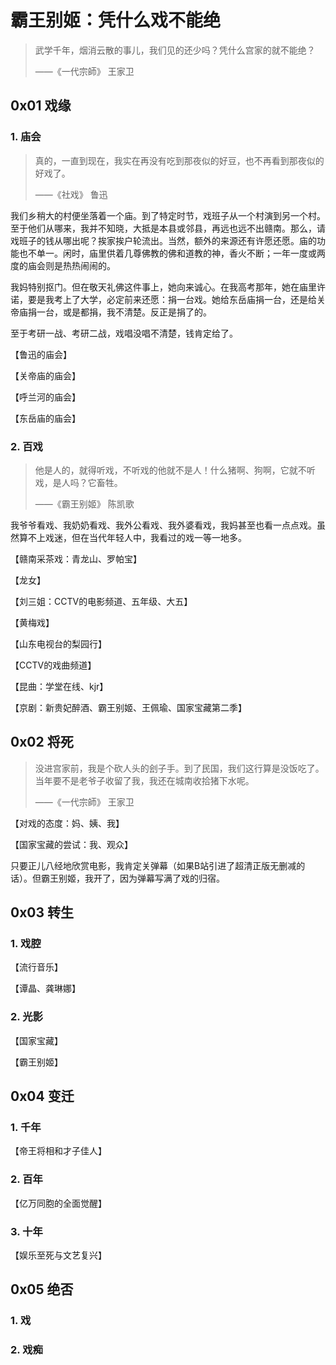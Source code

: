 # 霸王别姬：凭什么戏不能绝

> 武学千年，烟消云散的事儿，我们见的还少吗？凭什么宫家的就不能绝？
> 
> ——《一代宗師》  王家卫

## 0x01 戏缘

### 1. 庙会

> 真的，一直到现在，我实在再没有吃到那夜似的好豆，也不再看到那夜似的好戏了。
> 
> ——《社戏》  鲁迅

我们乡稍大的村便坐落着一个庙。到了特定时节，戏班子从一个村演到另一个村。至于他们从哪来，我并不知晓，大抵是本县或邻县，再远也远不出赣南。那么，请戏班子的钱从哪出呢？挨家挨户轮流出。当然，额外的来源还有许愿还愿。庙的功能也不单一。闲时，庙里供着几尊佛教的佛和道教的神，香火不断；一年一度或两度的庙会则是热热闹闹的。

我妈特别抠门。但在敬天礼佛这件事上，她向来诚心。在我高考那年，她在庙里许诺，要是我考上了大学，必定前来还愿：捐一台戏。她给东岳庙捐一台，还是给关帝庙捐一台，或是都捐，我不清楚。反正是捐了的。

至于考研一战、考研二战，戏唱没唱不清楚，钱肯定给了。

【鲁迅的庙会】

【关帝庙的庙会】

【呼兰河的庙会】

【东岳庙的庙会】

### 2. 百戏

> 他是人的，就得听戏，不听戏的他就不是人！什么猪啊、狗啊，它就不听戏，是人吗？它畜牲。
> 
> ——《霸王别姬》  陈凯歌

我爷爷看戏、我奶奶看戏、我外公看戏、我外婆看戏，我妈甚至也看一点点戏。虽然算不上戏迷，但在当代年轻人中，我看过的戏一等一地多。

【赣南采茶戏：青龙山、罗帕宝】

【龙女】

【刘三姐：CCTV的电影频道、五年级、大五】

【黄梅戏】

【山东电视台的梨园行】

【CCTV的戏曲频道】

【昆曲：学堂在线、kjr】

【京剧：新贵妃醉酒、霸王别姬、王佩瑜、国家宝藏第二季】

## 0x02 将死

> 没进宫家前，我是个砍人头的刽子手。到了民国，我们这行算是没饭吃了。当年要不是老爷子收留了我，我还在城南收拾猪下水呢。
> 
> ——《一代宗師》  王家卫

【对戏的态度：妈、姨、我】

【国家宝藏的尝试：我、观众】

只要正儿八经地欣赏电影，我肯定关弹幕（如果B站引进了超清正版无删减的话）。但霸王别姬，我开了，因为弹幕写满了戏的归宿。

## 0x03 转生

### 1. 戏腔

【流行音乐】

【谭晶、龚琳娜】

### 2. 光影

【国家宝藏】

【霸王别姬】

## 0x04 变迁

### 1. 千年

【帝王将相和才子佳人】

### 2. 百年

【亿万同胞的全面觉醒】

### 3. 十年

【娱乐至死与文艺复兴】

## 0x05 绝否

### 1. 戏

### 2. 戏痴